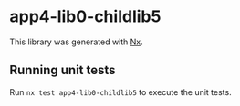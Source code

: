 # app4-lib0-childlib5

This library was generated with [Nx](https://nx.dev).

## Running unit tests

Run `nx test app4-lib0-childlib5` to execute the unit tests.
